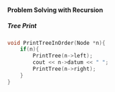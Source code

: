 #### Problem Solving with Recursion

##### Tree Print

```c++
void PrintTreeInOrder(Node *n){
	if(n){
		PrintTree(n->left);
		cout << n->datum << " ";
		PrintTree(n->right);
	}
}
```

